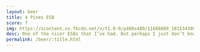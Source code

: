 ```yaml
---
layout: beer
title: 4 Pines ESB
score: 7
img: https://scontent.xx.fbcdn.net/v/t1.0-0/p480x480/11666089_10153438038438745_5192310955658972737_n.jpg?oh=a1ec852893ec2008d9e85482c6b9b6b4&oe=58CFC8B4
desc: One of the nicer ESBs that I’ve had. But perhaps I just don’t know what an ESB is supposed to taste like
permalink: /beer/:title.html
---
```

